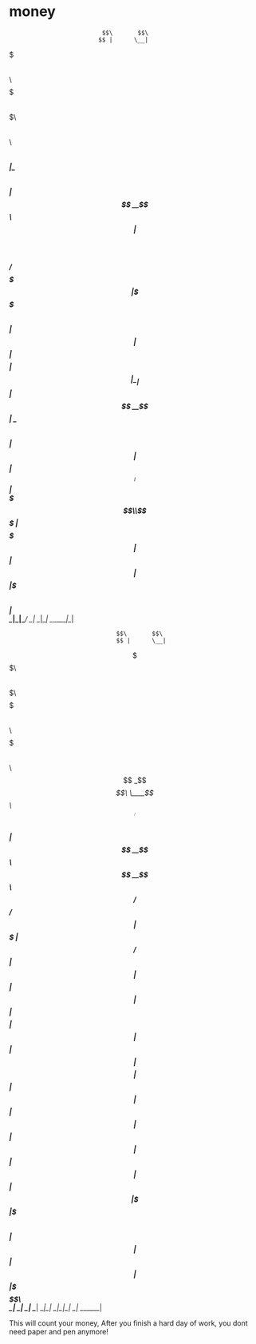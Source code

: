 # money
                              $$\       $$\                           
                             $$ |      \__|                          
 $$$$$$$\ $$$$$$\   $$$$$$$\ $$$$$$$\  $$\  $$$$$$\   $$$$$$\        
$$  _____|\____$$\ $$  _____|$$  __$$\ $$ |$$  __$$\ $$  __$$\       
$$ /      $$$$$$$ |\$$$$$$\  $$ |  $$ |$$ |$$$$$$$$ |$$ |  \__|      
$$ |     $$  __$$ | \____$$\ $$ |  $$ |$$ |$$   ____|$$ |            
\$$$$$$$\\$$$$$$$ |$$$$$$$  |$$ |  $$ |$$ |\$$$$$$$\ $$ |            
 \_______|\_______|\_______/ \__|  \__|\__| \_______|\__|            
                                                                     

                                  $$\       $$\                      
                                  $$ |      \__|                     
$$$$$$\$$$$\   $$$$$$\   $$$$$$$\ $$$$$$$\  $$\ $$$$$$$\   $$$$$$\   
$$  _$$  _$$\  \____$$\ $$  _____|$$  __$$\ $$ |$$  __$$\ $$  __$$\  
$$ / $$ / $$ | $$$$$$$ |$$ /      $$ |  $$ |$$ |$$ |  $$ |$$$$$$$$ | 
$$ | $$ | $$ |$$  __$$ |$$ |      $$ |  $$ |$$ |$$ |  $$ |$$   ____| 
$$ | $$ | $$ |\$$$$$$$ |\$$$$$$$\ $$ |  $$ |$$ |$$ |  $$ |\$$$$$$$\  
\__| \__| \__| \_______| \_______|\__|  \__|\__|\__|  \__| \_______| 
                                                                     
This will count your money,
After you finish a hard day of work,
you dont need paper and pen anymore!


 
  
